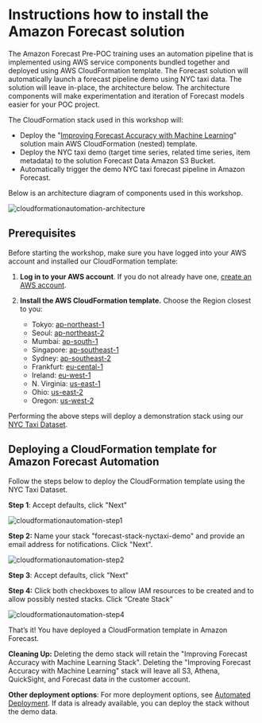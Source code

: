 # Instructions how to install the Amazon Forecast solution

The Amazon Forecast Pre-POC training uses an automation pipeline that is implemented using AWS service components bundled together and deployed using AWS CloudFormation template.  The Forecast solution will automatically launch a forecast pipeline demo using NYC taxi data. The solution will leave in-place, the architecture below.  The architecture components will make experimentation and iteration of Forecast models easier for your POC project.

The CloudFormation stack used in this workshop will:

* Deploy the "[Improving Forecast Accuracy with Machine Learning](https://docs.aws.amazon.com/solutions/latest/improving-forecast-accuracy-with-machine-learning/automated-deployment.html)" solution main AWS CloudFormation (nested) template.
* Deploy the NYC taxi demo (target time series, related time series, item metadata) to the solution Forecast Data Amazon S3 Bucket.
* Automatically trigger the demo NYC taxi forecast pipeline in Amazon Forecast.

Below is an architecture diagram of components used in this workshop.

![cloudformationautomation-architecture](https://amazon-forecast-samples.s3-us-west-2.amazonaws.com/common/images/workshops/cloudformationautomation-architecture.png)

## Prerequisites

Before starting the workshop, make sure you have logged into your AWS account and installed our CloudFormation template:

1. **Log in to your AWS account**. If you do not already have one, [create an AWS account](https://aws.amazon.com/premiumsupport/knowledge-center/create-and-activate-aws-account/).
2. **Install the AWS CloudFormation template.** Choose the Region closest to you:

   * Tokyo: [ap-northeast-1](https://console.aws.amazon.com/cloudformation/home?region=ap-northeast-1#/stacks/new?stackName=forecast-stack&templateURL=https:%2F%2Fs3.amazonaws.com%2Fsolutions-reference%2Fimproving-forecast-accuracy-with-machine-learning%2Flatest%2Fimproving-forecast-accuracy-with-machine-learning-demo.template)
   * Seoul: [ap-northeast-2](https://console.aws.amazon.com/cloudformation/home?region=ap-northeast-2#/stacks/new?stackName=forecast-stack&templateURL=https:%2F%2Fs3.amazonaws.com%2Fsolutions-reference%2Fimproving-forecast-accuracy-with-machine-learning%2Flatest%2Fimproving-forecast-accuracy-with-machine-learning-demo.template)
   * Mumbai: [ap-south-1](https://console.aws.amazon.com/cloudformation/home?region=ap-south-1#/stacks/new?stackName=forecast-stack&templateURL=https:%2F%2Fs3.amazonaws.com%2Fsolutions-reference%2Fimproving-forecast-accuracy-with-machine-learning%2Flatest%2Fimproving-forecast-accuracy-with-machine-learning-demo.template)
   * Singapore: [ap-southeast-1](https://console.aws.amazon.com/cloudformation/home?region=ap-southeast-1#/stacks/new?stackName=forecast-stack&templateURL=https:%2F%2Fs3.amazonaws.com%2Fsolutions-reference%2Fimproving-forecast-accuracy-with-machine-learning%2Flatest%2Fimproving-forecast-accuracy-with-machine-learning-demo.template)
   * Sydney: [ap-southeast-2](https://console.aws.amazon.com/cloudformation/home?region=ap-southeast-2#/stacks/new?stackName=forecast-stack&templateURL=https:%2F%2Fs3.amazonaws.com%2Fsolutions-reference%2Fimproving-forecast-accuracy-with-machine-learning%2Flatest%2Fimproving-forecast-accuracy-with-machine-learning-demo.template)
   * Frankfurt: [eu-cental-1](https://console.aws.amazon.com/cloudformation/home?region=eu-central-1#/stacks/new?stackName=forecast-stack&templateURL=https:%2F%2Fs3.amazonaws.com%2Fsolutions-reference%2Fimproving-forecast-accuracy-with-machine-learning%2Flatest%2Fimproving-forecast-accuracy-with-machine-learning-demo.template)
   * Ireland: [eu-west-1](https://console.aws.amazon.com/cloudformation/home?region=eu-west-1#/stacks/new?stackName=forecast-stack&templateURL=https:%2F%2Fs3.amazonaws.com%2Fsolutions-reference%2Fimproving-forecast-accuracy-with-machine-learning%2Flatest%2Fimproving-forecast-accuracy-with-machine-learning-demo.template)
   * N. Virginia: [us-east-1](https://console.aws.amazon.com/cloudformation/home?region=us-east-1#/stacks/new?stackName=forecast-stack&templateURL=https:%2F%2Fs3.amazonaws.com%2Fsolutions-reference%2Fimproving-forecast-accuracy-with-machine-learning%2Flatest%2Fimproving-forecast-accuracy-with-machine-learning-demo.template)
   * Ohio: [us-east-2](https://console.aws.amazon.com/cloudformation/home?region=us-east-2#/stacks/new?stackName=forecast-stack&templateURL=https:%2F%2Fs3.amazonaws.com%2Fsolutions-reference%2Fimproving-forecast-accuracy-with-machine-learning%2Flatest%2Fimproving-forecast-accuracy-with-machine-learning-demo.template)
   * Oregon: [us-west-2](https://console.aws.amazon.com/cloudformation/home?region=us-west-2#/stacks/new?stackName=forecast-stack&templateURL=https:%2F%2Fs3.amazonaws.com%2Fsolutions-reference%2Fimproving-forecast-accuracy-with-machine-learning%2Flatest%2Fimproving-forecast-accuracy-with-machine-learning-demo.template)

Performing the above steps will deploy a demonstration stack using our [NYC Taxi Dataset](https://registry.opendata.aws/nyc-tlc-trip-records-pds/).

## Deploying a CloudFormation template for Amazon Forecast Automation

Follow the steps below to deploy the CloudFormation template using the NYC Taxi Dataset.

**Step 1**: Accept defaults, click "Next"

![cloudformationautomation-step1](https://amazon-forecast-samples.s3-us-west-2.amazonaws.com/common/images/workshops/cloudformationautomation-step1.png)

**Step 2:** Name your stack "forecast-stack-nyctaxi-demo" and provide an email address for notifications. Click "Next".

![cloudformationautomation-step2](https://amazon-forecast-samples.s3-us-west-2.amazonaws.com/common/images/workshops/cloudformationautomation-step2.png)

**Step 3**: Accept defaults, click "Next"

**Step 4:** Click both checkboxes to allow IAM resources to be created and to allow possibly nested stacks. Click “Create Stack”

![cloudformationautomation-step4](https://amazon-forecast-samples.s3-us-west-2.amazonaws.com/common/images/workshops/cloudformationautomation-step4.png)

That’s it! You have deployed a CloudFormation template in Amazon Forecast.

**Cleaning Up:** Deleting the demo stack will retain the "Improving Forecast Accuracy with Machine Learning Stack". Deleting the "Improving Forecast Accuracy with Machine Learning" stack will leave all S3, Athena, QuickSight, and Forecast data in the customer account.

**Other deployment options**: For more deployment options, see [Automated Deployment](https://docs.aws.amazon.com/solutions/latest/improving-forecast-accuracy-with-machine-learning/automated-deployment.html).  If data is already available, you can deploy the stack without the demo data.
